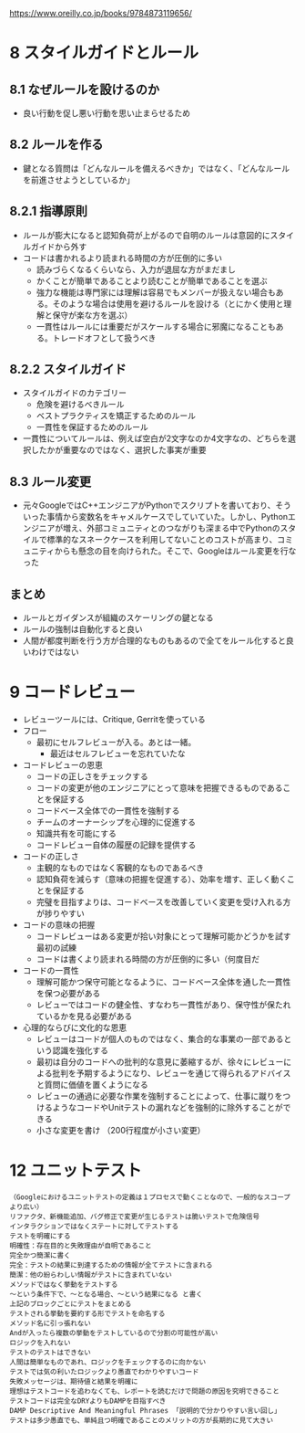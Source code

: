 <https://www.oreilly.co.jp/books/9784873119656/>

# 8 スタイルガイドとルール

## 8.1 なぜルールを設けるのか

- 良い行動を促し悪い行動を思い止まらせるため

## 8.2 ルールを作る

- 鍵となる質問は「どんなルールを備えるべきか」ではなく、「どんなルールを前進させようとしているか」

## 8.2.1 指導原則

- ルールが膨大になると認知負荷が上がるので自明のルールは意図的にスタイルガイドから外す
- コードは書かれるより読まれる時間の方が圧倒的に多い
  - 読みづらくなるくらいなら、入力が退屈な方がまだまし
  - かくことが簡単であることより読むことが簡単であることを選ぶ
  - 強力な機能は専門家には理解は容易でもメンバーが扱えない場合もある。そのような場合は使用を避けるルールを設ける（とにかく使用と理解と保守が楽な方を選ぶ）
  - 一貫性はルールには重要だがスケールする場合に邪魔になることもある。トレードオフとして扱うべき

## 8.2.2 スタイルガイド

- スタイルガイドのカテゴリー
  - 危険を避けるべきルール
  - ベストプラクティスを矯正するためのルール
  - 一貫性を保証するためのルール
- 一貫性についてルールは、例えば空白が2文字なのか4文字なの、どちらを選択したかが重要なのではなく、選択した事実が重要

## 8.3 ルール変更

- 元々GoogleではC++エンジニアがPythonでスクリプトを書いており、そういった事情から変数名をキャメルケースでしていていた。しかし、Pythonエンジニアが増え、外部コミュニティとのつながりも深まる中でPythonのスタイルで標準的なスネークケースを利用してないことのコストが高まり、コミュニティからも懸念の目を向けられた。そこで、Googleはルール変更を行なった

## まとめ

- ルールとガイダンスが組織のスケーリングの鍵となる
- ルールの強制は自動化すると良い
- 人間が都度判断を行う方が合理的なものもあるので全てをルール化すると良いわけではない

# 9 コードレビュー

- レビューツールには、Critique, Gerritを使っている
- フロー
  - 最初にセルフレビューが入る。あとは一緒。
    - 最近はセルフレビューを忘れていたな
- コードレビューの恩恵
  - コードの正しさをチェックする
  - コードの変更が他のエンジニアにとって意味を把握できるものであることを保証する
  - コードベース全体での一貫性を強制する
  - チームのオーナーシップを心理的に促進する
  - 知識共有を可能にする
  - コードレビュー自体の履歴の記録を提供する
- コードの正しさ
  - 主観的なものではなく客観的なものであるべき
  - 認知負荷を減らす（意味の把握を促進する）、効率を増す、正しく動くことを保証する
  - 完璧を目指すよりは、コードベースを改善していく変更を受け入れる方が捗りやすい
- コードの意味の把握
  - コードレビューはある変更が拾い対象にとって理解可能かどうかを試す最初の試練
  - コードは書くより読まれる時間の方が圧倒的に多い（何度目だ
- コードの一貫性
  - 理解可能かつ保守可能となるように、コードベース全体を通した一貫性を保つ必要がある
  - レビューではコードの健全性、すなわち一貫性があり、保守性が保たれているかを見る必要がある
- 心理的ならびに文化的な恩恵
  - レビューはコードが個人のものではなく、集合的な事業の一部であるという認識を強化する
  - 最初は自分のコードへの批判的な意見に萎縮するが、徐々にレビューによる批判を予期するようになり、レビューを通じて得られるアドバイスと質問に価値を置くようになる
  - レビューの通過に必要な作業を強制することによって、仕事に蹴りをつけるようなコードやUnitテストの漏れなどを強制的に除外することができる
  - 小さな変更を書け （200行程度が小さい変更）

# 12 ユニットテスト

```
（Googleにおけるユニットテストの定義は１プロセスで動くことなので、一般的なスコープより広い）
リファクタ、新機能追加、バグ修正で変更が生じるテストは脆いテストで危険信号
インタラクションではなくステートに対してテストする
テストを明確にする
明確性：存在目的と失敗理由が自明であること
完全かつ簡潔に書く
完全：テストの結果に到達するための情報が全てテストに含まれる
簡潔：他の紛らわしい情報がテストに含まれていない
メソッドではなく挙動をテストする
〜という条件下で、〜となる場合、〜という結果になる と書く
上記のブロックごとにテストをまとめる
テストされる挙動を要約する形でテストを命名する
メソッド名に引っ張れない
Andが入ったら複数の挙動をテストしているので分割の可能性が高い
ロジックを入れない
テストのテストはできない
人間は簡単なものであれ、ロジックをチェックするのに向かない
テストでは気の利いたロジックより愚直でわかりやすいコード
失敗メッセージは、期待値と結果を明確に
理想はテストコードを追わなくても、レポートを読むだけで問題の原因を究明できること
テストコードは完全なDRYよりもDAMPを目指すべき
DAMP Descriptive And Meaningful Phrases 「説明的で分かりやすい言い回し」
テストは多少愚直でも、単純且つ明確であることのメリットの方が長期的に見て大きい
```
